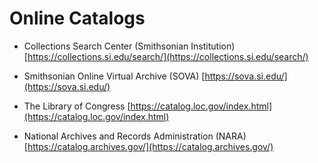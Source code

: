 # Online Catalogs

* Collections Search Center (Smithsonian Institution) [https://collections.si.edu/search/](https://collections.si.edu/search/)

* Smithsonian Online Virtual Archive (SOVA) [https://sova.si.edu/](https://sova.si.edu/)

* The Library of Congress [https://catalog.loc.gov/index.html](https://catalog.loc.gov/index.html)

* National Archives and Records Administration (NARA) [https://catalog.archives.gov/](https://catalog.archives.gov/)
